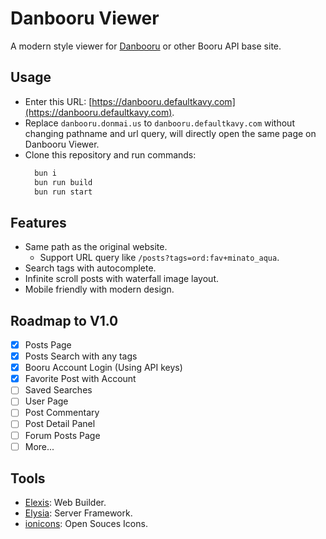 # Danbooru Viewer
A modern style viewer for [Danbooru](https://danbooru.donmai.us) or other Booru API base site.

## Usage
- Enter this URL: [https://danbooru.defaultkavy.com](https://danbooru.defaultkavy.com).
- Replace `danbooru.donmai.us` to `danbooru.defaultkavy.com` without changing pathname and url query, will directly open the same page on Danbooru Viewer.
- Clone this repository and run commands:
  ```sh
    bun i
    bun run build
    bun run start
  ```

## Features
- Same path as the original website.
    - Support URL query like `/posts?tags=ord:fav+minato_aqua`.
- Search tags with autocomplete.
- Infinite scroll posts with waterfall image layout.
- Mobile friendly with modern design.

## Roadmap to V1.0
- [x] Posts Page
- [x] Posts Search with any tags
- [x] Booru Account Login (Using API keys)
- [x] Favorite Post with Account
- [ ] Saved Searches
- [ ] User Page
- [ ] Post Commentary
- [ ] Post Detail Panel
- [ ] Forum Posts Page
- [ ] More...

## Tools
- [Elexis](https://git.defaultkavy.com/defaultkavy/elexis): Web Builder.
- [Elysia](https://elysiajs.com/): Server Framework.
- [ionicons](https://ionic.io/ionicons): Open Souces Icons.